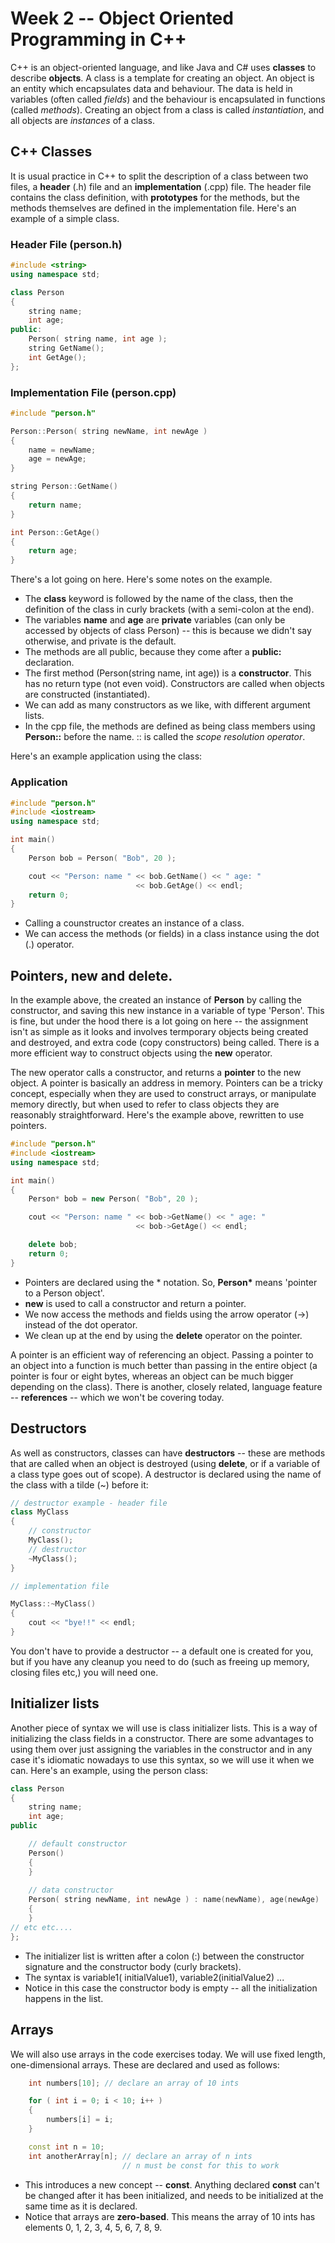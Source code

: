 # Week 2 -- Object Oriented Programming in C++

C++ is an object-oriented language, and like Java and C# uses __classes__ to describe __objects__. A class is a template for creating an object. An object is an entity which encapsulates data and behaviour. The data is held in variables (often called _fields_) and the behaviour is encapsulated in functions (called _methods_). Creating an object from a class is called _instantiation_, and all objects are _instances_ of a class.

## C++ Classes

It is usual practice in C++ to split the description of a class between two files, a __header__ (.h) file and an __implementation__ (.cpp) file. The header file contains the class definition, with __prototypes__ for the methods, but the methods themselves are defined in the implementation file. Here's an example of a simple class.

### Header File (person.h)

```c++
#include <string>
using namespace std;

class Person
{
    string name;
    int age;
public:
    Person( string name, int age );
    string GetName();
    int GetAge();
};
```

### Implementation File (person.cpp)

```c++
#include "person.h"

Person::Person( string newName, int newAge )
{
    name = newName;
    age = newAge;
}

string Person::GetName()
{
    return name;
}

int Person::GetAge()
{
    return age;
}
```

There's a lot going on here. Here's some notes on the example.

* The __class__ keyword is followed by the name of the class, then the definition of the class in curly brackets (with a semi-colon at the end).
* The variables __name__ and __age__ are __private__ variables (can only be accessed by objects of class Person) -- this is because we didn't say 
otherwise, and private is the default.
* The methods are all public, because they come after a __public:__ declaration.
* The first method (Person(string name, int age)) is a __constructor__. This has no return type (not even void). Constructors are called when objects are constructed (instantiated).
* We can add as many constructors as we like, with different argument lists.
* In the cpp file, the methods are defined as being class members using __Person::__ before the name. :: is called the _scope resolution operator_.

Here's an example application using the class:

### Application

```c++
#include "person.h"
#include <iostream>
using namespace std;

int main()
{
    Person bob = Person( "Bob", 20 );

    cout << "Person: name " << bob.GetName() << " age: " 
                            << bob.GetAge() << endl;
    return 0;
}
```

* Calling a counstructor creates an instance of a class.
* We can access the methods (or fields) in a class instance using the dot (.) operator.

## Pointers, new and delete.

In the example above, the created an instance of __Person__ by calling the constructor, and saving this new instance in a variable of type 'Person'. This is fine, but under the hood there is a lot going on here -- the assignment isn't as simple as it looks and involves termporary objects being created and destroyed, and extra code (copy constructors) being called. There is a more efficient way to construct objects using the __new__ operator.

The new operator calls a constructor, and returns a __pointer__ to the new object. A pointer is basically an address in memory. Pointers can be a tricky concept, especially when they are used to construct arrays, or manipulate memory directly, but when used to refer to class objects they are reasonably straightforward. Here's the example above, rewritten to use pointers.

```c++
#include "person.h"
#include <iostream>
using namespace std;

int main()
{
    Person* bob = new Person( "Bob", 20 );

    cout << "Person: name " << bob->GetName() << " age: " 
                            << bob->GetAge() << endl;

    delete bob;
    return 0;
}
```

* Pointers are declared using the * notation. So, __Person*__ means 'pointer to a Person object'.
* __new__ is used to call a constructor and return a pointer.
* We now access the methods and fields using the arrow operator (->) instead of the dot operator.
* We clean up at the end by using the __delete__ operator on the pointer.

A pointer is an efficient way of referencing an object. Passing a pointer to an object into a function is much better
than passing in the entire object (a pointer is four or eight bytes, whereas an object can be much bigger depending on 
the class). There is another, closely related, language feature -- __references__ -- which we won't be covering today.

## Destructors

As well as constructors, classes can have __destructors__ -- these are methods that are called when an object is destroyed (using __delete__, or if a variable of a class type goes out of scope). A destructor is declared using the name of the class with a tilde (~) before it:

```c++
// destructor example - header file
class MyClass
{
    // constructor
    MyClass();
    // destructor
    ~MyClass();
}

// implementation file

MyClass::~MyClass()
{
    cout << "bye!!" << endl;
}
```

You don't have to provide a destructor -- a default one is created for you, but if you have any cleanup you need to do (such as freeing up memory, closing files etc,) you will need one. 

## Initializer lists

Another piece of syntax we will use is class initializer lists. This is a way of initializing the class fields in a constructor. There are some advantages to using them over just assigning the variables in the constructor and in any case it's idiomatic nowadays to use this syntax, so we will use it when we can. Here's an example, using the person class:

```c++
class Person
{
    string name;
    int age;
public

    // default constructor
    Person()
    {
    }
    
    // data constructor
    Person( string newName, int newAge ) : name(newName), age(newAge) 
    {
    }	
// etc etc....
};
```

* The initializer list is written after a colon (:) between the constructor signature and the constructor body (curly brackets).
* The syntax is variable1( initialValue1), variable2(initialValue2) ...
* Notice in this case the constructor body is empty -- all the initialization happens in the list.
## Arrays

We will also use arrays in the code exercises today. We will use fixed length, one-dimensional arrays. These are declared
and used as follows:

```c++
    int numbers[10]; // declare an array of 10 ints

    for ( int i = 0; i < 10; i++ )
    {
        numbers[i] = i;
    }

    const int n = 10;
    int anotherArray[n]; // declare an array of n ints
                         // n must be const for this to work

```
* This introduces a new concept -- __const__. Anything declared __const__ can't be changed after it has been initialized, and needs to be initialized at the same time as it is declared.
* Notice that arrays are __zero-based__. This means the array of 10 ints has elements 0, 1, 2, 3, 4, 5, 6, 7, 8, 9.
